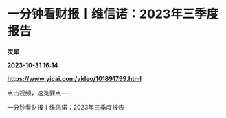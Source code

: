 # 一分钟看财报丨维信诺：2023年三季度报告
**灵犀**

**2023-10-31 16:14**

**https://www.yicai.com/video/101891799.html**

点击视频，速览要点──

一分钟看财报丨维信诺：2023年三季度报告